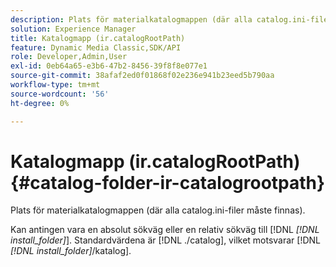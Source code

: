 ```yaml
---
description: Plats för materialkatalogmappen (där alla catalog.ini-filer måste finnas).
solution: Experience Manager
title: Katalogmapp (ir.catalogRootPath)
feature: Dynamic Media Classic,SDK/API
role: Developer,Admin,User
exl-id: 0eb64a65-e3b6-47b2-8456-39f8f8e077e1
source-git-commit: 38afaf2ed0f01868f02e236e941b23eed5b790aa
workflow-type: tm+mt
source-wordcount: '56'
ht-degree: 0%

---
```


# Katalogmapp (ir.catalogRootPath){#catalog-folder-ir-catalogrootpath}

Plats för materialkatalogmappen (där alla catalog.ini-filer måste finnas).

Kan antingen vara en absolut sökväg eller en relativ sökväg till [!DNL *[!DNL install_folder]*]. Standardvärdena är [!DNL ./catalog], vilket motsvarar [!DNL *[!DNL install_folder]*/katalog].

